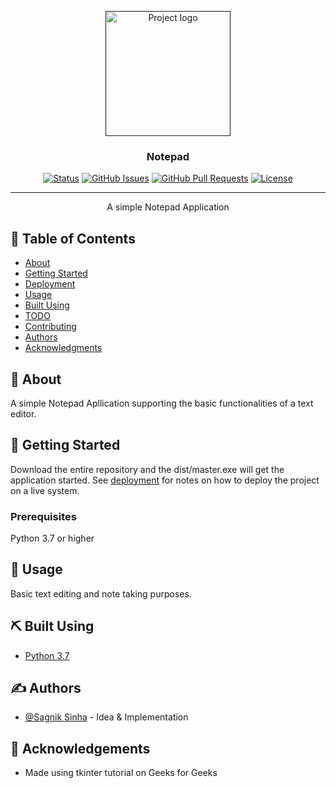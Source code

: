 <p align="center">
  <a href="" rel="noopener">
 <img width=200px height=200px src="https://i.imgur.com/6wj0hh6.jpg" alt="Project logo"></a>
</p>

<h3 align="center">Notepad</h3>

<div align="center">

[![Status](https://img.shields.io/badge/status-active-success.svg)]()
[![GitHub Issues](https://img.shields.io/github/issues/kylelobo/The-Documentation-Compendium.svg)](https://github.com/kylelobo/The-Documentation-Compendium/issues)
[![GitHub Pull Requests](https://img.shields.io/github/issues-pr/kylelobo/The-Documentation-Compendium.svg)](https://github.com/kylelobo/The-Documentation-Compendium/pulls)
[![License](https://img.shields.io/badge/license-MIT-blue.svg)](/LICENSE)

</div>

---

<p align="center"> A simple Notepad Application
    <br> 
</p>

## 📝 Table of Contents

- [About](#about)
- [Getting Started](#getting_started)
- [Deployment](#deployment)
- [Usage](#usage)
- [Built Using](#built_using)
- [TODO](../TODO.md)
- [Contributing](../CONTRIBUTING.md)
- [Authors](#authors)
- [Acknowledgments](#acknowledgement)

## 🧐 About <a name = "about"></a>

A simple Notepad Apllication supporting the basic functionalities of a text editor.

## 🏁 Getting Started <a name = "getting_started"></a>

Download the entire repository and the dist/master.exe will get the application started. See [deployment](#deployment) for notes on how to deploy the project on a live system.

### Prerequisites

Python 3.7 or higher

## 🎈 Usage <a name="usage"></a>

Basic text editing and note taking purposes.


## ⛏️ Built Using <a name = "built_using"></a>

- [Python 3.7](https://www.python.org/downloads/release/python-370/)

## ✍️ Authors <a name = "authors"></a>

- [@Sagnik Sinha](https://github.com/sagnik938) - Idea & Implementation


## 🎉 Acknowledgements <a name = "acknowledgement"></a>

- Made using tkinter tutorial on Geeks for Geeks
